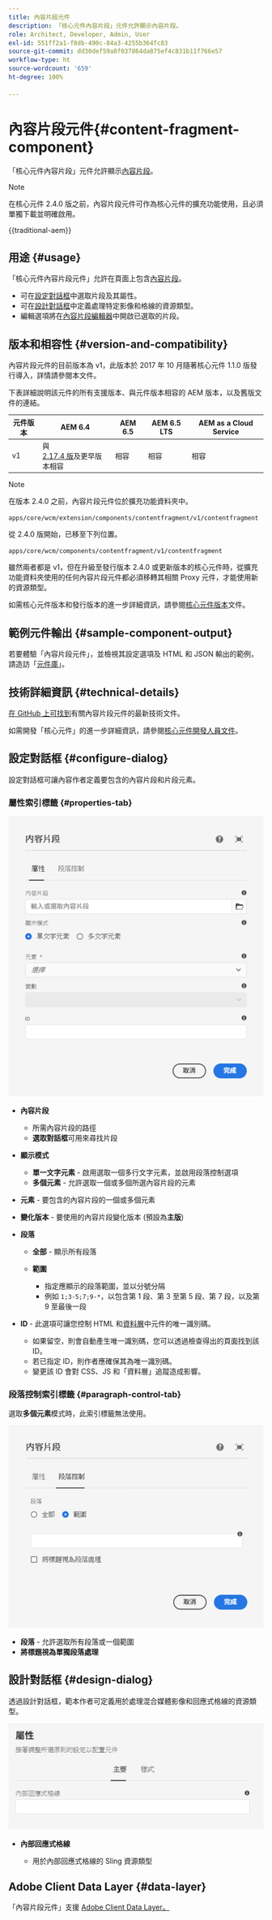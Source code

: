 ```yaml
---
title: 內容片段元件
description: 「核心元件內容片段」元件允許顯示內容片段。
role: Architect, Developer, Admin, User
exl-id: 551ff2a1-f8db-490c-84a3-4255b364fc83
source-git-commit: dd30def59a8f037864da875ef4c831b11f766e57
workflow-type: ht
source-wordcount: '659'
ht-degree: 100%

---
```



# 內容片段元件{#content-fragment-component}

「核心元件內容片段」元件允許顯示[內容片段](https://experienceleague.adobe.com/docs/experience-manager-cloud-service/assets/content-fragments/content-fragments.html?lang=zh-Hant)。

>[!NOTE]
>
>在核心元件 2.4.0 版之前，內容片段元件可作為核心元件的擴充功能使用，且必須單獨下載並明確啟用。

{{traditional-aem}}

## 用途 {#usage}

「核心元件內容片段元件」允許在頁面上包含[內容片段](https://experienceleague.adobe.com/docs/experience-manager-cloud-service/assets/content-fragments/content-fragments.html?lang=zh-Hant)。

* 可在[設定對話框](#configure-dialog)中選取片段及其屬性。
* 可在[設計對話框](#design-dialog)中定義處理特定影像和格線的資源類型。
* 編輯選項將在[內容片段編輯器](https://experienceleague.adobe.com/docs/experience-manager-cloud-service/assets/content-fragments/content-fragments-variations.html?lang=zh-Hant)中開啟已選取的片段。

## 版本和相容性 {#version-and-compatibility}

內容片段元件的目前版本為 v1，此版本於 2017 年 10 月隨著核心元件 1.1.0 版發行導入，詳情請參閱本文件。

下表詳細說明該元件的所有支援版本、與元件版本相容的 AEM 版本，以及舊版文件的連結。

| 元件版本 | AEM 6.4 | AEM 6.5 | AEM 6.5 LTS | AEM as a Cloud Service |
|--- |--- |---|---|---|
| v1 | 與 <br>[2.17.4 版](/help/versions.md)及更早版本相容 | 相容 | 相容 | 相容 |

>[!NOTE]
>
>在版本 2.4.0 之前，內容片段元件位於擴充功能資料夾中。
>
> `apps/core/wcm/extension/components/contentfragment/v1/contentfragment`
> 
>從 2.4.0 版開始，已移至下列位置。
>
>`apps/core/wcm/components/contentfragment/v1/contentfragment`
>
>雖然兩者都是 v1，但在升級至發行版本 2.4.0 或更新版本的核心元件時，從擴充功能資料夾使用的任何內容片段元件都必須移轉其相關 Proxy 元件，才能使用新的資源類型。

如需核心元件版本和發行版本的進一步詳細資訊，請參閱[核心元件版本](/help/versions.md)文件。

## 範例元件輸出 {#sample-component-output}

若要體驗「內容片段元件」，並檢視其設定選項及 HTML 和 JSON 輸出的範例，請造訪「[元件庫](https://adobe.com/go/aem_cmp_library_cf)」。

## 技術詳細資訊 {#technical-details}

[在 GitHub 上可找到](https://adobe.com/go/aem_cmp_tech_cf_v1_tw)有關內容片段元件的最新技術文件。

如需開發「核心元件」的進一步詳細資訊，請參閱[核心元件開發人員文件](/help/developing/overview.md)。

## 設定對話框 {#configure-dialog}

設定對話框可讓內容作者定義要包含的內容片段和片段元素。

### 屬性索引標籤 {#properties-tab}

![內容片段元件](/help/assets/content-fragment-edit-properties.png)

* **內容片段**

   * 所需內容片段的路徑
   * **選取對話框**&#x200B;可用來尋找片段

* **顯示模式**
   * **單一文字元素** - 啟用選取一個多行文字元素，並啟用段落控制選項
   * **多個元素** - 允許選取一個或多個所選內容片段的元素
* **元素** - 要包含的內容片段的一個或多個元素
* **變化版本** - 要使用的內容片段變化版本 (預設為&#x200B;**主版**)

* **段落**

   * **全部** - 顯示所有段落
   * **範圍**

      * 指定應顯示的段落範圍，並以分號分隔
      * 例如 `1;3-5;7;9-*`，以包含第 1 段、第 3 至第 5 段、第 7 段，以及第 9 至最後一段
* **ID** - 此選項可讓您控制 HTML 和[資料層](/help/developing/data-layer/overview.md)中元件的唯一識別碼。
   * 如果留空，則會自動產生唯一識別碼，您可以透過檢查得出的頁面找到該 ID。
   * 若已指定 ID，則作者應確保其為唯一識別碼。
   * 變更該 ID 會對 CSS、JS 和「資料層」追蹤造成影響。

### 段落控制索引標籤 {#paragraph-control-tab}

選取&#x200B;**多個元素**&#x200B;模式時，此索引標籤無法使用。

![內容片段元件](/help/assets/content-fragment-edit-paragraph.png)

* **段落** - 允許選取所有段落或一個範圍
* **將標題視為單獨段落處理**

## 設計對話框 {#design-dialog}

透過設計對話框，範本作者可定義用於處理混合媒體影像和回應式格線的資源類型。

![內容片段元件的設計對話框](/help/assets/content-fragment-design.png)

* **內部回應式格線**

   * 用於內部回應式格線的 Sling 資源類型

## Adobe Client Data Layer {#data-layer}

「內容片段元件」支援 [Adobe Client Data Layer。](/help/developing/data-layer/overview.md)
